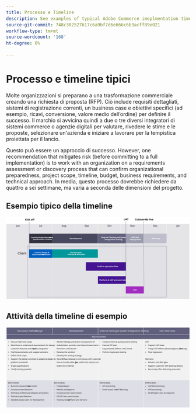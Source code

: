 ```yaml
---
title: Processo e Timeline
description: See examples of typical Adobe Commerce imeplmentation timelines and timeline activities.
source-git-commit: 748c302527617c6a9bf7d6e666c6b3acff89e021
workflow-type: tm+mt
source-wordcount: '168'
ht-degree: 0%

---
```



# Processo e timeline tipici

Molte organizzazioni si preparano a una trasformazione commerciale creando una richiesta di proposta (RFP). Ciò include requisiti dettagliati, sistemi di registrazione correnti, un business case e obiettivi specifici (ad esempio, ricavi, conversione, valore medio dell’ordine) per definire il successo. Il marchio si avvicina quindi a due o tre diversi integratori di sistemi commerce o agenzie digitali per valutare, rivedere le stime e le proposte, selezionare un&#39;azienda e iniziare a lavorare per la tempistica proiettata per il lancio.

Questo può essere un approccio di successo. However, one recommendation that mitigates risk (before committing to a full implementation) is to work with an organization on a requirements assessment or discovery process that can confirm organizational preparedness, project scope, timeline, budget, business requirements, and technical approach. In media, questo processo dovrebbe richiedere da quattro a sei settimane, ma varia a seconda delle dimensioni del progetto.

## Esempio tipico della timeline

![Typical commerce implementation timeline example](../../assets/playbooks/timeline-example.svg)

## Attività della timeline di esempio

![Attività della cronologia di implementazione di e-commerce di esempio](../../assets/playbooks/timeline-activities-example.svg)
